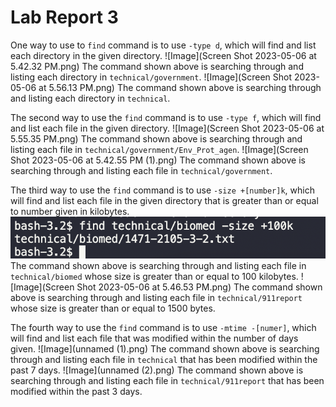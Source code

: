 # Lab Report 3

One way to use to `find` command is to use `-type d`, which will find and list each directory in the given directory. 
![Image](Screen Shot 2023-05-06 at 5.42.32 PM.png)
The command shown above is searching through and listing each directory in `technical/government`. 
![Image](Screen Shot 2023-05-06 at 5.56.13 PM.png)
The command shown above is searching through and listing each directory in `technical`.


The second way to use the `find` command is to use `-type f`, which will find and list each file in the given directory.
![Image](Screen Shot 2023-05-06 at 5.55.35 PM.png)
The command shown above is searching through and listing each file in `technical/government/Env_Prot_agen`.
![Image](Screen Shot 2023-05-06 at 5.42.55 PM (1).png)
The command shown above is searching through and listing each file in `technical/government`. 


The third way to use the `find` command is to use `-size +[number]k`, which will find and list each file in the given directory that is greater than or equal to number given in kilobytes.
![Image](unnamed.png)
The command shown above is searching through and listing each file in `technical/biomed` whose size is greater than or equal to 100 kilobytes.
![Image](Screen Shot 2023-05-06 at 5.46.53 PM.png)
The command shown above is searching through and listing each file in `technical/911report` whose size is greater than or equal to 1500 bytes.


The fourth way to use the `find` command is to use `-mtime -[numer]`, which will find and list each file that was modified within the number of days given. 
![Image](unnamed (1).png)
The command shown above is searching through and listing each file in `technical` that has been modified within the past 7 days.
![Image](unnamed (2).png)
The command shown above is searching through and listing each file in `technical/911report` that has been modified within the past 3 days.

